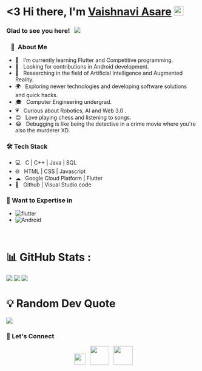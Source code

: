 # <3 Hi there, I'm <a href="https://github.com/AnishaShende" target="_blank">Vaishnavi Asare</a> <img src="https://media.giphy.com/media/hvRJCLFzcasrR4ia7z/giphy.gif" width="25"> 

### Glad to see you here! &nbsp; ![](https://visitor-badge.glitch.me/badge?page_id=AnishaShende)

<h3>&nbsp &nbsp💁&nbsp About Me </h3>

- 🎉 &nbsp; I’m currently learning Flutter and Competitive programming.
- 🌌 &nbsp; Looking for contributions in Android development.
- 🔬 &nbsp; Researching in the field of Artificial Intelligence and Augmented Reality.
- 🌍 &nbsp; Exploring newer technologies and developing software solutions and quick hacks.
- 🎓 &nbsp; Computer Engineering undergrad.
- 💗 &nbsp; Curious about Robotics, AI and Web 3.0 .
- 😊 &nbsp; Love playing chess and listening to songs. 
- 😂 &nbsp; Debugging is like being the detective in a crime movie where you're also the murderer XD. 

<h3>🛠 Tech Stack</h3>

- 💻 &nbsp; C | C++ | Java | SQL
- 🌐 &nbsp; HTML | CSS | Javascript
- ☁ &nbsp; Google Cloud Platform | Flutter
- 🔧 &nbsp; Github | Visual Studio code

<h3> 💪&nbspWant to Expertise in</h3> 

* ![flutter](https://img.shields.io/badge/Flutter-0078D6?style=for-the-badge&logo=flutter&logoColor=white "Flutter")
* ![Android](https://img.shields.io/badge/Android-3DDC84?style=for-the-badge&logo=android&logoColor=white)

</br>

# 📊 GitHub Stats :
![](https://github-readme-stats.vercel.app/api?username=AnishaShende&theme=dark&hide_border=true&include_all_commits=false&count_private=false)
![](https://github-readme-streak-stats.herokuapp.com/?user=AnishaShende&theme=dark&hide_border=true)
![](https://github-readme-stats.vercel.app/api/top-langs/?username=AnishaShende&theme=dark&hide_border=true&include_all_commits=false&count_private=false&layout=compact)

# 💡 Random Dev Quote 
![](https://quotes-github-readme.vercel.app/api?type=horizontal&theme=radical)

<h3> 👐 Let's Connect </h3>

<p align="center">
&nbsp; <a href="https://twitter.com/Anisha_Shende" target="_blank" rel="noopener noreferrer"><img src="https://github.com/AnishaShende/AnishaShende/assets/91362696/ca0f5e9f-b759-47ea-96ab-50d295175ac5" width="30" /></a>   
&nbsp; <a href="https://www.linkedin.com/in/anishashende/" target="_blank" rel="noopener noreferrer"><img src="https://img.icons8.com/plasticine/100/000000/linkedin.png" width="50" /></a>
&nbsp; <a href="mailto:anishaashende@gmail.com" target="_blank" rel="noopener noreferrer"><img src="https://img.icons8.com/plasticine/100/000000/gmail.png"  width="50" /></a>
</p>
